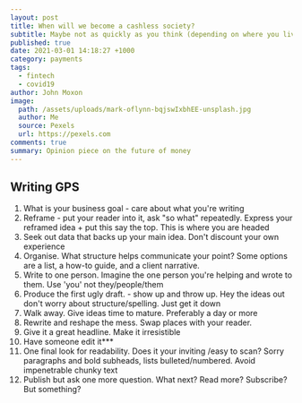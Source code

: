```yaml
---
layout: post
title: When will we become a cashless society?
subtitle: Maybe not as quickly as you think (depending on where you live)
published: true
date: 2021-03-01 14:18:27 +1000
category: payments
tags:
  - fintech
  - covid19
author: John Moxon
image:
  path: /assets/uploads/mark-oflynn-bqjswIxbhEE-unsplash.jpg
  author: Me
  source: Pexels
  url: https://pexels.com
comments: true
summary: Opinion piece on the future of money
---
```

## Writing GPS
1. What is your business goal - care about what you're writing
2. Reframe - put your reader into it, ask "so what" repeatedly. Express your reframed idea + put this say the top. This is where you are headed
3. Seek out data that backs up your main idea. Don't discount your own experience
4. Organise. What structure helps communicate your point? Some options are a list, a how-to guide, and a client narrative.
5. Write to one person. Imagine the one person you're helping and wrote to them. Use 'you' not they/people/them
6. Produce the first ugly draft. - show up and throw up. Hey the ideas out don't worry about structure/spelling. Just get it down
7. Walk away. Give ideas time to mature. Preferably a day or more
8. Rewrite and reshape the mess. Swap places with your reader.
9. Give it a great headline. Make it irresistible
10. Have someone edit it***
11. One final look for readability. Does it your inviting /easy to scan? Sorry paragraphs and bold subheads, lists bulleted/numbered. Avoid impenetrable chunky text
12. Publish but ask one more question. What next? Read more? Subscribe? But something?